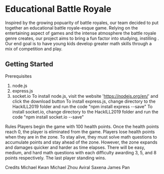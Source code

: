 # Educational Battle Royale
Inspired by the growing popuarity of battle royales, our team decided to put together an educational battle royale-esque game. Relying on the entertaining aspect of games and the intense atmosphere the battle royale genre creates, our project aims to bring a fun factor into studying, instilling . Our end goal is to have young kids develop greater math skills through a mix of competition and play. 
## Getting Started

Prerequisites
1. node.js
2. express.js
3. socket.io
To install node.js, visit the website 'https://nodejs.org/en/' and click the download button
To install express.js, change directory to the HackILL2019 folder and run the code "npm install express --save"
To install socket.io, change directory to the HackILL2019 folder and run the code "npm install socket.io --save"

Rules
Players begin the game with 100 health points. Once the health points reach 0, the player is eliminated from the game. Players lose health points when they are in the zone. To stay alive, they must solve math questions to accumulate points and stay ahead of the zone. However, the zone expands and damages quicker and harder as time elapses. There will be easy, medium, and hard math questions with each difficulty awarding 3, 5, and 8 points respectively. The last player standing wins.


Credits
Michael Kwan
Michael Zhou
Aviral Saxena
James Pan
